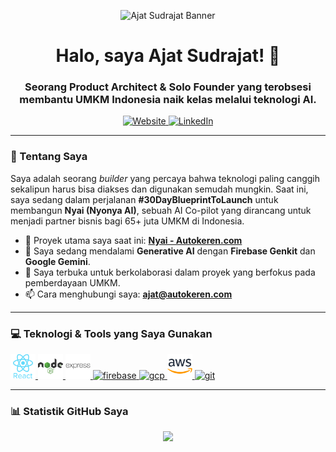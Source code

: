 <p align="center">
  <img src="https://via.placeholder.com/1200x300.png/764ba2/FFFFFF?text=Ajat+Sudrajat+-+Product+Architect" alt="Ajat Sudrajat Banner">
</p>

<h1 align="center">Halo, saya Ajat Sudrajat! 👋</h1>
<h3 align="center">Seorang Product Architect & Solo Founder yang terobsesi membantu UMKM Indonesia naik kelas melalui teknologi AI.</h3>

<p align="center">
  <a href="https://autokeren.com" target="_blank">
    <img src="https://img.shields.io/badge/Website-Autokeren.com-blue?style=for-the-badge&logo=google-chrome&logoColor=white" alt="Website">
  </a>
  <a href="https://www.linkedin.com/in/ajat-sudrajat-21080b1ba/" target="_blank">
    <img src="https://img.shields.io/badge/LinkedIn-Ajat_Sudrajat-blue?style=for-the-badge&logo=linkedin&logoColor=white" alt="LinkedIn">
  </a>
</p>

---

### 🚀 Tentang Saya

Saya adalah seorang *builder* yang percaya bahwa teknologi paling canggih sekalipun harus bisa diakses dan digunakan semudah mungkin. Saat ini, saya sedang dalam perjalanan **#30DayBlueprintToLaunch** untuk membangun **Nyai (Nyonya AI)**, sebuah AI Co-pilot yang dirancang untuk menjadi partner bisnis bagi 65+ juta UMKM di Indonesia.

- 🔭 Proyek utama saya saat ini: **[Nyai - Autokeren.com](https://autokeren.com)**
- 🌱 Saya sedang mendalami **Generative AI** dengan **Firebase Genkit** dan **Google Gemini**.
- 🤝 Saya terbuka untuk berkolaborasi dalam proyek yang berfokus pada pemberdayaan UMKM.
- 📫 Cara menghubungi saya: **ajat@autokeren.com**

---

### 💻 Teknologi & Tools yang Saya Gunakan

<p align="left">
  <a href="https://react.dev/" target="_blank" rel="noreferrer">
    <img src="https://raw.githubusercontent.com/devicons/devicon/master/icons/react/react-original-wordmark.svg" alt="react" width="40" height="40"/>
  </a>
  <a href="https://nodejs.org" target="_blank" rel="noreferrer">
    <img src="https://raw.githubusercontent.com/devicons/devicon/master/icons/nodejs/nodejs-original-wordmark.svg" alt="nodejs" width="40" height="40"/>
  </a>
  <a href="https://expressjs.com" target="_blank" rel="noreferrer">
    <img src="https://raw.githubusercontent.com/devicons/devicon/master/icons/express/express-original-wordmark.svg" alt="express" width="40" height="40"/>
  </a>
  <a href="https://firebase.google.com/" target="_blank" rel="noreferrer">
    <img src="https://www.vectorlogo.zone/logos/firebase/firebase-icon.svg" alt="firebase" width="40" height="40"/>
  </a>
  <a href="https://cloud.google.com" target="_blank" rel="noreferrer">
    <img src="https://www.vectorlogo.zone/logos/google_cloud/google_cloud-icon.svg" alt="gcp" width="40" height="40"/>
  </a>
  <a href="https://aws.amazon.com" target="_blank" rel="noreferrer">
    <img src="https://raw.githubusercontent.com/devicons/devicon/master/icons/amazonwebservices/amazonwebservices-original-wordmark.svg" alt="aws" width="40" height="40"/>
  </a>
  <a href="https://git-scm.com/" target="_blank" rel="noreferrer">
    <img src="https://www.vectorlogo.zone/logos/git-scm/git-scm-icon.svg" alt="git" width="40" height="40"/>
  </a>
</p>

---

### 📊 Statistik GitHub Saya

<p align="center">
  <img src="https://github-readme-stats.vercel.app/api?username=pyscalp&show_icons=true&theme=dracula&include_all_commits=true&count_private=true"/>
</p>
